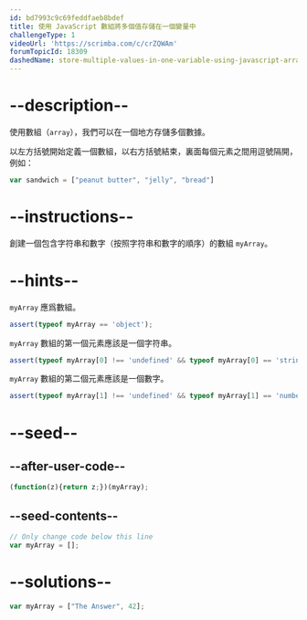 ```yaml
---
id: bd7993c9c69feddfaeb8bdef
title: 使用 JavaScript 數組將多個值存儲在一個變量中
challengeType: 1
videoUrl: 'https://scrimba.com/c/crZQWAm'
forumTopicId: 18309
dashedName: store-multiple-values-in-one-variable-using-javascript-arrays
---
```


# --description--

使用數組（`array`），我們可以在一個地方存儲多個數據。

以左方括號開始定義一個數組，以右方括號結束，裏面每個元素之間用逗號隔開，例如：

```js
var sandwich = ["peanut butter", "jelly", "bread"]
```

# --instructions--

創建一個包含字符串和數字（按照字符串和數字的順序）的數組 `myArray`。

# --hints--

`myArray` 應爲數組。

```js
assert(typeof myArray == 'object');
```

`myArray` 數組的第一個元素應該是一個字符串。

```js
assert(typeof myArray[0] !== 'undefined' && typeof myArray[0] == 'string');
```

`myArray` 數組的第二個元素應該是一個數字。

```js
assert(typeof myArray[1] !== 'undefined' && typeof myArray[1] == 'number');
```

# --seed--

## --after-user-code--

```js
(function(z){return z;})(myArray);
```

## --seed-contents--

```js
// Only change code below this line
var myArray = [];
```

# --solutions--

```js
var myArray = ["The Answer", 42];
```
